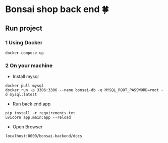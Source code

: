 # Bonsai shop back end :four_leaf_clover:

## Run project
### 1 Using Docker
```
docker-compose up
```

### 2 On your machine
- Install mysql
```
docker pull mysql
docker run -p 3306:3306 --name bonsai-db -e MYSQL_ROOT_PASSWORD=root -d mysql:latest
```
- Run back end app
```
pip install -r requirements.txt
uvicorn app.main:app --reload
```
- Open Browser
```
localhost:8000/bonsai-backend/docs
```
